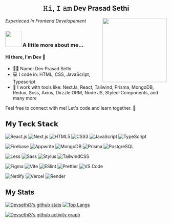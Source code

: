 <h2 style="text-align: center;">𝙷𝚒, 𝙸 𝚊𝚖 Dev Prasad Sethi</h2>
<img align='right' src="https://media4.giphy.com/media/v1.Y2lkPTc5MGI3NjExd3F0NjU1Zmh1c3l1bnFmbzJjY2dzaGhnZmh5cWs3MzUyYjN1ODkxbyZlcD12MV9pbnRlcm5hbF9naWZfYnlfaWQmY3Q9Zw/LaVp0AyqR5bGsC5Cbm/giphy.gif" width="200">
<p><em>Experieced In Frontend Developement
</br>
</em></p>


### <img src="https://media.giphy.com/media/VgCDAzcKvsR6OM0uWg/giphy.gif" width="50"> A little more about me...  

#### Hi there, I'm Dev 👋

- 👨‍🏫 Name: Dev Prasad Sethi
- 💻 I code in: HTML, CSS, JavaScript, Typescript
- 🧰 I work with tools like: NextJs, React, Tailwind, Prisma, MongoDB, Redux, Scss, Axios, Dirzzle ORM,
    Node JS, Styled-Components, and many more

Feel free to connect with me! Let's code and learn together. 🚀

## 𝗠𝘆 𝗧𝗲𝗰𝗸 𝗦𝘁𝗮𝗰𝗸
![React.js](https://img.shields.io/badge/-React.js-%23282C34?style=flat-square&logo=react)
![Next.js](https://img.shields.io/badge/-Next.js-%23000000?style=flat-square&logo=nextdotjs)
![HTML5](https://img.shields.io/badge/-HTML5-%23E44D27?style=flat-square&logo=html5&logoColor=ffffff)
![CSS3](https://img.shields.io/badge/-CSS3-%231572B6?style=flat-square&logo=css3)
![JavaScript](https://img.shields.io/badge/-JavaScript-%23F7DF1C?style=flat-square&logo=javascript&logoColor=000000&labelColor=%23F7DF1C&color=%23FFCE5A)
![TypeScript](https://img.shields.io/badge/-TypeScript-007ACC?style=flat-square&logo=typescript&logoColor=white)


![Firebase](https://img.shields.io/badge/-Firebase-%23FFCA28?style=flat-square&logo=firebase&logoColor=ffffff)
![Appwrite](https://img.shields.io/badge/-Appwrite-%23005AFF?style=flat-square&logo=appwrite&logoColor=ffffff)
![MongoDB](https://img.shields.io/badge/-MongoDB-%234DB33D?style=flat-square&logo=mongodb&logoColor=ffffff)
![Prisma](https://img.shields.io/badge/-Prisma-%2320232A?style=flat-square&logo=prisma&logoColor=ffffff)
![PostgreSQL](https://img.shields.io/badge/-PostgreSQL-%23336791?style=flat-square&logo=postgresql&logoColor=ffffff)

![Less](https://img.shields.io/badge/-Less-%231d365d?style=flat-square&logo=less&logoColor=ffffff)
![Sass](https://img.shields.io/badge/-Sass-%23CC6699?style=flat-square&logo=sass&logoColor=ffffff)
![Stylus](https://img.shields.io/badge/-Stylus-%23333333?style=flat-square&logo=stylus)
![TailwindCSS](https://img.shields.io/badge/-TailwindCSS-%231a202c?style=flat-square&logo=tailwind-css)

![Figma](https://img.shields.io/badge/-Figma-%23F24E1E?style=flat-square&logo=figma&logoColor=ffffff)
![Vite](https://img.shields.io/badge/-Vite-%23646CFF?style=flat-square&logo=vite&logoColor=ffffff)
![ESlint](https://img.shields.io/badge/-ESLint-%234B32C3?style=flat-square&logo=eslint)
![Prettier](https://img.shields.io/badge/-Prettier-%23F7B93E?style=flat-square&logo=prettier&logoColor=ffffff)
![VS Code](https://img.shields.io/badge/-VSCode-%23007ACC?style=flat-square&logo=visual-studio-code)

![Netlify](https://img.shields.io/badge/-Netlify-%2300C7B7?style=flat-square&logo=netlify&logoColor=ffffff)
![Vercel](https://img.shields.io/badge/-Vercel-%23ffffff?style=flat-square&logo=vercel&logoColor=000000)
![Render](https://img.shields.io/badge/-Render-%2346E3B7?style=flat-square&logo=render&logoColor=ffffff)

## My Stats

[![Devsethi3's github stats](https://github-readme-stats.vercel.app/api?username=Devsethi3&show_icons=true&theme=dark&rank_icon=github&include_all_commits)](https://github.com/Devsethi3/)
[![Top Langs](https://github-readme-stats.vercel.app/api/top-langs/?username=Devsethi3&theme=dark&layout=compact)](https://github.com/Devsethi3/)

[![Devsethi3's github activity graph](https://github-readme-activity-graph.vercel.app/graph?username=Devsethi3&theme=github-compact)](https://github.com/Devsethi3/)

